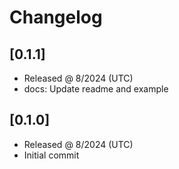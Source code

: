 # Changelog

## [0.1.1]

- Released @ 8/2024 (UTC)
- docs: Update readme and example

## [0.1.0]

- Released @ 8/2024 (UTC)
- Initial commit
